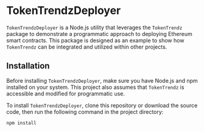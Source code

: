 # TokenTrendzDeployer

`TokenTrendzDeployer` is a Node.js utility that leverages the `TokenTrendz` package to demonstrate a programmatic approach to deploying Ethereum smart contracts. This package is designed as an example to show how `TokenTrendz` can be integrated and utilized within other projects.

## Installation

Before installing `TokenTrendzDeployer`, make sure you have Node.js and npm installed on your system. This project also assumes that `TokenTrendz` is accessible and modified for programmatic use.

To install `TokenTrendzDeployer`, clone this repository or download the source code, then run the following command in the project directory:

```bash
npm install
